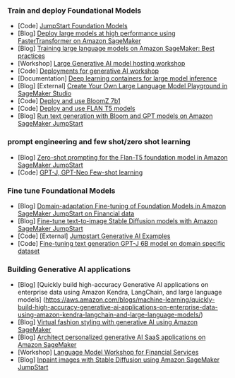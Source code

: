 ### Train and deploy Foundational Models
- [Code] [JumpStart Foundation Models](https://github.com/aws/amazon-sagemaker-examples/tree/main/introduction_to_amazon_algorithms/jumpstart-foundation-models)
- [Blog] [Deploy large models at high performance using FasterTransformer on Amazon SageMaker](https://aws.amazon.com/blogs/machine-learning/deploy-large-models-at-high-performance-using-fastertransformer-on-amazon-sagemaker/)
- [Blog] [Training large language models on Amazon SageMaker: Best practices](https://aws.amazon.com/blogs/machine-learning/training-large-language-models-on-amazon-sagemaker-best-practices/)
- [Workshop] [Large Generative AI model hosting workshop](https://catalog.us-east-1.prod.workshops.aws/workshops/bb62b5d7-313f-4733-88cd-9c1aa41c724d/en-US)
- [Code] [Deployments for generative AI workshop](https://github.com/aws/amazon-sagemaker-examples/tree/main/inference/generativeai/llm-workshop)
- [Documentation] [Deep learning containers for large model inference](https://docs.aws.amazon.com/sagemaker/latest/dg/realtime-endpoints-large-model-dlc.html)
- [Blog] [External] [Create Your Own Large Language Model Playground in SageMaker Studio](https://towardsdatascience.com/create-your-own-large-language-model-playground-in-sagemaker-studio-1be5846c5089)
- [Code] [Deploy and use BloomZ 7b1](https://github.com/aws/amazon-sagemaker-examples/blob/main/introduction_to_amazon_algorithms/jumpstart-foundation-models/text2text-generation-bloomz.ipynb)
- [Code] [Deploy and use FLAN T5 models ](https://github.com/aws/amazon-sagemaker-examples/blob/main/introduction_to_amazon_algorithms/jumpstart-foundation-models/text2text-generation-flan-t5.ipynb)
- [Blog] [Run text generation with Bloom and GPT models on Amazon SageMaker JumpStart](https://aws.amazon.com/blogs/machine-learning/run-text-generation-with-gpt-and-bloom-models-on-amazon-sagemaker-jumpstart/)


### prompt engineering and few shot/zero shot learning
- [Blog] [Zero-shot prompting for the Flan-T5 foundation model in Amazon SageMaker JumpStart](https://aws.amazon.com/blogs/machine-learning/category/artificial-intelligence/generative-ai/)
- [Code] [GPT-J, GPT-Neo Few-shot learning](https://github.com/aws/amazon-sagemaker-examples/blob/main/introduction_to_amazon_algorithms/jumpstart-foundation-models/text-generation-few-shot-learning.ipynb)

### Fine tune Foundational Models
- [Blog] [Domain-adaptation Fine-tuning of Foundation Models in Amazon SageMaker JumpStart on Financial data](https://aws.amazon.com/blogs/machine-learning/domain-adaptation-fine-tuning-of-foundation-models-in-amazon-sagemaker-jumpstart-on-financial-data/)
- [Blog] [Fine-tune text-to-image Stable Diffusion models with Amazon SageMaker JumpStart](https://aws.amazon.com/blogs/machine-learning/fine-tune-text-to-image-stable-diffusion-models-with-amazon-sagemaker-jumpstart/)
- [Code] [External] [Jumpstart Generative AI Examples](https://github.com/arunprsh/sagemaker-jumpstart-generative-ai-examples)
- [Code] [Fine-tuning text generation GPT-J 6B model on domain specific dataset](https://github.com/aws/amazon-sagemaker-examples/blob/main/introduction_to_amazon_algorithms/jumpstart-foundation-models/domain-adaption-finetuning-gpt-j-6b.ipynb)

### Building Generative AI applications
- [Blog] [Quickly build high-accuracy Generative AI applications on enterprise data using Amazon Kendra, LangChain, and large language models] (https://aws.amazon.com/blogs/machine-learning/quickly-build-high-accuracy-generative-ai-applications-on-enterprise-data-using-amazon-kendra-langchain-and-large-language-models/)
- [Blog] [Virtual fashion styling with generative AI using Amazon SageMaker](https://aws.amazon.com/blogs/machine-learning/virtual-fashion-styling-with-generative-ai-using-amazon-sagemaker/)
- [Blog] [Architect personalized generative AI SaaS applications on Amazon SageMaker](https://aws.amazon.com/blogs/machine-learning/architect-personalized-generative-ai-saas-applications-on-amazon-sagemaker/)
- [Workshop] [Language Model Workshop for Financial Services](https://github.com/aws-samples/large-model-workshop-financial-services)
- [Blog] [Inpaint images with Stable Diffusion using Amazon SageMaker JumpStart](https://aws.amazon.com/blogs/machine-learning/category/artificial-intelligence/generative-ai/)


